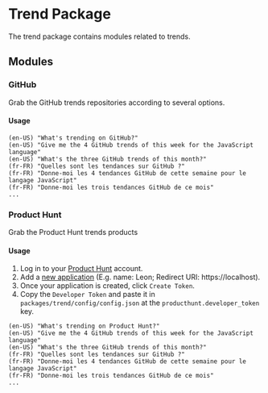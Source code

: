 # Trend Package

The trend package contains modules related to trends.

## Modules

### GitHub

Grab the GitHub trends repositories according to several options.

#### Usage

```
(en-US) "What's trending on GitHub?"
(en-US) "Give me the 4 GitHub trends of this week for the JavaScript language"
(en-US) "What's the three GitHub trends of this month?"
(fr-FR) "Quelles sont les tendances sur GitHub ?"
(fr-FR) "Donne-moi les 4 tendances GitHub de cette semaine pour le langage JavaScript"
(fr-FR) "Donne-moi les trois tendances GitHub de ce mois"
...
```

### Product Hunt

Grab the Product Hunt trends products

#### Usage

1. Log in to your [Product Hunt](https://www.producthunt.com/) account.
2. Add a [new application](https://www.producthunt.com/v1/oauth/applications) (E.g. name: Leon; Redirect URI: https://localhost).
3. Once your application is created, click `Create Token`.
4. Copy the `Developer Token` and paste it in `packages/trend/config/config.json` at the `producthunt.developer_token` key.

```
(en-US) "What's trending on Product Hunt?"
(en-US) "Give me the 4 GitHub trends of this week for the JavaScript language"
(en-US) "What's the three GitHub trends of this month?"
(fr-FR) "Quelles sont les tendances sur GitHub ?"
(fr-FR) "Donne-moi les 4 tendances GitHub de cette semaine pour le langage JavaScript"
(fr-FR) "Donne-moi les trois tendances GitHub de ce mois"
...
```
